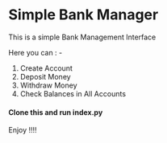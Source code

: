 <h1>Simple Bank Manager</h1>
This is a simple Bank Management Interface <br>

Here you can : - <br>
1. Create Account
2. Deposit Money
3. Withdraw Money
4. Check Balances in All Accounts

<h4>Clone this and run index.py</h4> 

Enjoy !!!! 
